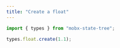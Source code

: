 ```yaml
---
title: "Create a float"
---
```


```js
import { types } from "mobx-state-tree";
```

```js
types.float.create(1.1);
```
